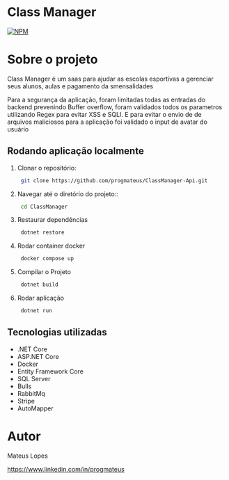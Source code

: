 # Class Manager 
[![NPM](https://img.shields.io/npm/l/react)](https://github.com/devsuperior/sds1-wmazoni/blob/master/LICENSE) 

# Sobre o projeto

  Class Manager é um saas para ajudar as escolas esportivas a gerenciar seus alunos, aulas e pagamento da smensalidades

 Para a segurança da aplicação, foram limitadas todas as entradas do backend prevenindo Buffer overflow, foram validados todos os parametros utilizando Regex para evitar XSS e SQLI. E para evitar o envio de de arquivos maliciosos para a aplicação foi validado o input de avatar do usuário 

## Rodando aplicação localmente

1. Clonar o repositório:

   ```bash
    git clone https://github.com/progmateus/ClassManager-Api.git
   ```

2. Navegar até o diretório do projeto::

   ```bash
    cd ClassManager
   ```

3. Restaurar dependências

   ```bash
    dotnet restore
   ```

4. Rodar container docker

   ```bash
    docker compose up
   ```

5. Compilar o Projeto

   ```bash
    dotnet build
   ```


6. Rodar aplicação
   ```bash
    dotnet run
   ```


## Tecnologias utilizadas
- .NET Core
- ASP.NET Core
- Docker
- Entity Framework Core
- SQL Server
- Bulls
- RabbitMq
- Stripe
- AutoMapper


# Autor

Mateus Lopes

https://www.linkedin.com/in/progmateus